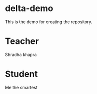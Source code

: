 # delta-demo
This is the demo for creating the repository.


# Teacher
Shradha khapra


# Student
Me the smartest